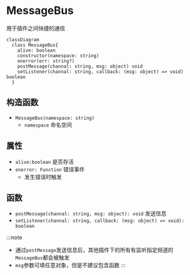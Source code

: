 # MessageBus

用于插件之间快捷的通信

```mermaid
classDiagram
  class MessageBus{
    alive: boolean
    constructor(namespace: string)
    onerror(err: string?)
    postMessage(channal: string, msg: object) void
    setListener(channal: string, callback: (msg: object) => void) boolean
  }
```

## 构造函数

- `MessageBus(namespace: string)`
  - `namespace` 命名空间

## 属性

- `alive:boolean` 是否存活
- `onerror: Function` 错误事件
  - 发生错误时触发

## 函数

- `postMessage(channal: string, msg: object): void` 发送信息
- `setListener(channal: string, callback: (msg: object) => void): boolean`

:::note

- 通过`postMessage`发送信息后，其他插件下的所有有监听指定频道的`MessageBus`都会被触发
- `msg`参数可填任意对象，但是不建议包含函数
:::
